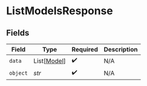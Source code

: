 # ListModelsResponse


## Fields

| Field                                       | Type                                        | Required                                    | Description                                 |
| ------------------------------------------- | ------------------------------------------- | ------------------------------------------- | ------------------------------------------- |
| `data`                                      | List[[Model](../../models/shared/model.md)] | :heavy_check_mark:                          | N/A                                         |
| `object`                                    | *str*                                       | :heavy_check_mark:                          | N/A                                         |